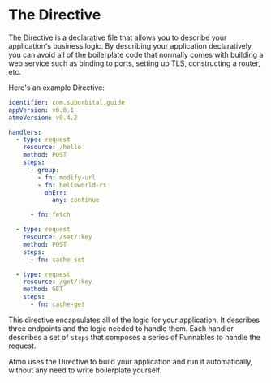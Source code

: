 # The Directive

The Directive is a declarative file that allows you to describe your application's business logic. By describing your application declaratively, you can avoid all of the boilerplate code that normally comes with building a web service such as binding to ports, setting up TLS, constructing a router, etc.

Here's an example Directive:

```yaml
identifier: com.suborbital.guide
appVersion: v0.0.1
atmoVersion: v0.4.2

handlers:
  - type: request
    resource: /hello
    method: POST
    steps:
      - group:
        - fn: modify-url
        - fn: helloworld-rs
          onErr:
            any: continue

      - fn: fetch

  - type: request
    resource: /set/:key
    method: POST
    steps:
      - fn: cache-set

  - type: request
    resource: /get/:key
    method: GET
    steps:
      - fn: cache-get
```

This directive encapsulates all of the logic for your application. It describes three endpoints and the logic needed to handle them. Each handler describes a set of `steps` that composes a series of Runnables to handle the request.

Atmo uses the Directive to build your application and run it automatically, without any need to write boilerplate yourself.


